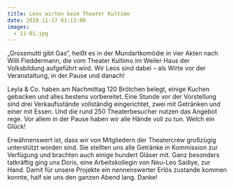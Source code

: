 ```yaml
---
title: Leos wirten beim Theater Kultimo
date: 2010-11-17 01:13:00
images:
  - 11-01.jpg
---
```


„Grossmutti gibt Gas“, heißt es in der Mundartkomödie in vier Akten nach Willi Fleddermann, die vom Theater Kultimo im Weiler Haus der Volksbildung aufgeführt wird. Wir Leos sind dabei – als Wirte vor der Veranstaltung, in der Pause und danach!

Leyla & Co. haben am Nachmittag 120 Brötchen belegt, einige Kuchen gebacken und alles bestens vorbereitet. Eine Stunde vor der Vorstellung sind drei Verkaufsstände vollständig eingerichtet, zwei mit Getränken und einer mit Essen. Und die rund 250 Theaterbesucher nutzen das Angebot rege. Vor allem in der Pause haben wir alle Hände voll zu tun. Welch ein Glück!

Erwähnenswert ist, dass wir von Mitgliedern der Theatercrew großzügig unterstützt worden sind. Sie stellten uns alle Getränke in Kommission zur Verfügung und brachten auch einige hundert Gläser mit. Ganz besonders tatkräftig ging uns Doris, eine Arbeitskollegin von Neu-Leo Sadiye, zur Hand. Damit für unsere Projekte ein nennenswerter Erlös zustande kommen konnte, half sie uns den ganzen Abend lang. Danke!
